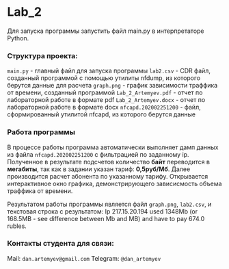 # Lab_2

Для запуска программы запустить файл main.py в интерпретаторе Python.

### Структура проекта:

`main.py` - главный файл для запуска программы
`lab2.csv` - CDR файл, созданный программой с помощью утилиты nfdump, из которого берутся данные для расчета
`graph.png` - график зависимости траффика от времени, созданный программой
`Lab_2_Artemyev.pdf` - отчет по лабораторной работе в формате pdf
`Lab_2_Artemyev.docx` - отчет по лабораторной работе в формате docx
`nfcapd.202002251200` - файл, сформированный утилитой nfcapd, из которого берутся данные

### Работа программы
В процессе работы программа автоматически выполняет дамп данных из файла `nfcapd.202002251200` с фильтрацией по заданному ip. Полученное в результате подсчетов количество **байт** переводится в **мегабиты**, так как в задании указан тариф: **0,5руб/Мб**. Далее производится расчет абонента по указанному тарифу. Открывается интерактивное окно графика, демонстрирующего зависисмость объема траффика от времени.

Результатом работы программы является файл `graph.png`, `lab2.csv`, и текстовая строка с результатом:
	Ip 217.15.20.194 used 1348Mb (or 168.5MB - see difference between Mb and MB) and have to pay 674.0 rubles.


### Контакты студента для связи:
Mail: `dan.artemyev@gmail.com`
Telegram: `@dan_artemyev`
